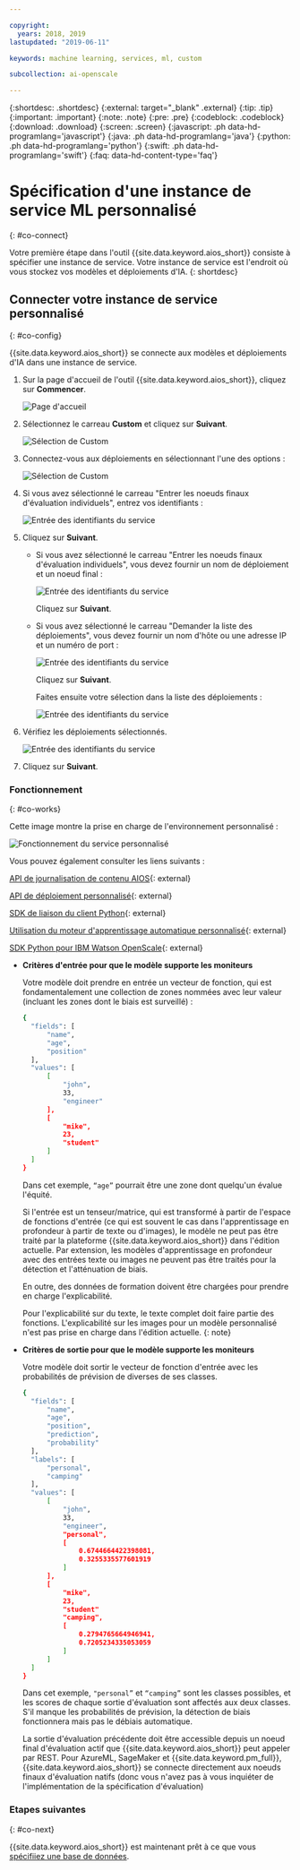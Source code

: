 ```yaml
---

copyright:
  years: 2018, 2019
lastupdated: "2019-06-11"

keywords: machine learning, services, ml, custom 

subcollection: ai-openscale

---
```


{:shortdesc: .shortdesc}
{:external: target="_blank" .external}
{:tip: .tip}
{:important: .important}
{:note: .note}
{:pre: .pre}
{:codeblock: .codeblock}
{:download: .download}
{:screen: .screen}
{:javascript: .ph data-hd-programlang='javascript'}
{:java: .ph data-hd-programlang='java'}
{:python: .ph data-hd-programlang='python'}
{:swift: .ph data-hd-programlang='swift'}
{:faq: data-hd-content-type='faq'}

# Spécification d'une instance de service ML personnalisé
{: #co-connect}

Votre première étape dans l'outil {{site.data.keyword.aios_short}} consiste à spécifier une instance de service. Votre instance de service est l'endroit où vous stockez vos modèles et déploiements d'IA.
{: shortdesc}

## Connecter votre instance de service personnalisé
{: #co-config}

{{site.data.keyword.aios_short}} se connecte aux modèles et déploiements d'IA dans une instance de service.

1.  Sur la page d'accueil de l'outil {{site.data.keyword.aios_short}}, cliquez sur **Commencer**.

    ![Page d'accueil](images/gs-config-start.png)

2.  Sélectionnez le carreau **Custom** et cliquez sur **Suivant**.

    ![Sélection de Custom](images/connect-custom.png)

3.  Connectez-vous aux déploiements en sélectionnant l'une des options :

    ![Sélection de Custom](images/connect-custom-deploy.png)

4.  Si vous avez sélectionné le carreau "Entrer les noeuds finaux d'évaluation individuels", entrez vos identifiants :

    ![Entrée des identifiants du service](images/connect-custom-cred.png)

5.  Cliquez sur **Suivant**.

    - Si vous avez sélectionné le carreau "Entrer les noeuds finaux d'évaluation individuels", vous devez fournir un nom de déploiement et un noeud final :

      ![Entrée des identifiants du service](images/connect-custom-endpoint.png)

      Cliquez sur **Suivant**.

    - Si vous avez sélectionné le carreau "Demander la liste des déploiements", vous devez fournir un nom d'hôte ou une adresse IP et un numéro de port :

      ![Entrée des identifiants du service](images/connect-custom-apiendpoint.png)

      Cliquez sur **Suivant**.

      Faites ensuite votre sélection dans la liste des déploiements :

      ![Entrée des identifiants du service](images/connect-custom-apiendpoint2.png)

6.  Vérifiez les déploiements sélectionnés.

    ![Entrée des identifiants du service](images/connect-custom-deploy2.png)

7.  Cliquez sur **Suivant**.

### Fonctionnement
{: #co-works}

Cette image montre la prise en charge de l'environnement personnalisé :

![Fonctionnement du service personnalisé](images/custom-how-works.png)

Vous pouvez également consulter les liens suivants :

[API de journalisation de contenu AIOS](https://{DomainName}/apidocs/ai-openscale#publish-scoring-payload){: external}

[API de déploiement personnalisé](https://aiopenscale-custom-deployement-spec.mybluemix.net/){: external}

[SDK de liaison du client Python](http://ai-openscale-python-client.mybluemix.net/#bindings){: external}

[Utilisation du moteur d'apprentissage automatique personnalisé](https://github.com/pmservice/ai-openscale-tutorials/blob/master/notebooks/AI%20OpenScale%20and%20Custom%20ML%20Engine.ipynb){: external}

[SDK Python pour IBM Watson OpenScale](https://pypi.org/project/ibm-ai-openscale/){: external}

- **Critères d'entrée pour que le modèle supporte les moniteurs**

  Votre modèle doit prendre en entrée un vecteur de fonction, qui est fondamentalement une collection de zones nommées avec leur valeur
(incluant les zones dont le biais est surveillé) :

  ```bash
  {
    "fields": [
        "name",
        "age",
        "position"
    ],
    "values": [
        [
            "john",
            33,
            "engineer"
        ],
        [
            "mike",
            23,
            "student"
        ]
    ]
  }
  ```

  Dans cet exemple, `“age”` pourrait être une zone dont quelqu'un évalue l'équité.

  Si l'entrée est un tenseur/matrice,
qui est transformé à partir de l'espace de fonctions d'entrée
(ce qui est souvent le cas dans l'apprentissage en profondeur à partir de texte ou d'images),
le modèle ne peut pas être traité par la plateforme {{site.data.keyword.aios_short}} dans l'édition actuelle. Par extension, les modèles d'apprentissage en profondeur avec des entrées texte ou images ne peuvent pas être traités pour la détection et l'atténuation de biais.

  En outre, des données de formation doivent être chargées pour prendre en charge l'explicabilité.

  Pour l'explicabilité sur du texte, le texte complet doit faire partie des fonctions. L'explicabilité sur les images pour un modèle personnalisé n'est pas prise en charge dans l'édition actuelle.
  {: note}

- **Critères de sortie pour que le modèle supporte les moniteurs**

  Votre modèle doit sortir le vecteur de fonction d'entrée avec les probabilités de prévision de diverses de ses classes.

  ```bash
  {
    "fields": [
        "name",
        "age",
        "position",
        "prediction",
        "probability"
    ],
    "labels": [
        "personal",
        "camping"
    ],
    "values": [
        [
            "john",
            33,
            "engineer",
            "personal",
            [
                0.6744664422398081,
                0.3255335577601919
            ]
        ],
        [
            "mike",
            23,
            "student"
            "camping",
            [
                0.2794765664946941,
                0.7205234335053059
            ]
        ]
    ]
  }
  ```

  Dans cet exemple, `"personal”` et `“camping”` sont les classes possibles,
et les scores de chaque sortie d'évaluation sont affectés aux deux classes. S'il manque les probabilités de prévision, la détection de biais fonctionnera mais pas le débiais automatique.

  La sortie d'évaluation précédente doit être accessible depuis un noeud final d'évaluation actif que {{site.data.keyword.aios_short}} peut appeler par REST. Pour AzureML, SageMaker et {{site.data.keyword.pm_full}},
{{site.data.keyword.aios_short}} se connecte directement aux noeuds finaux d'évaluation natifs
(donc vous n'avez pas à vous inquiéter de l'implémentation de la spécification d'évaluation)

### Etapes suivantes
{: #co-next}

{{site.data.keyword.aios_short}} est maintenant prêt
à ce que vous [spécifiiez une base de données](/docs/services/ai-openscale?topic=ai-openscale-connect-db).
